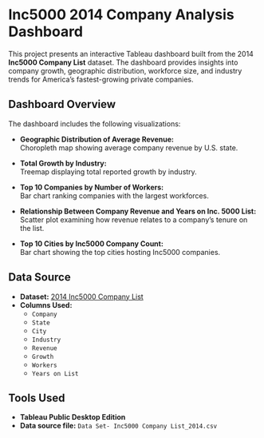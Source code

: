 # Inc5000 2014 Company Analysis Dashboard

This project presents an interactive Tableau dashboard built from the 2014 **Inc5000 Company List** dataset. The dashboard provides insights into company growth, geographic distribution, workforce size, and industry trends for America’s fastest-growing private companies.

##  Dashboard Overview

The dashboard includes the following visualizations:
- **Geographic Distribution of Average Revenue:**  
  Choropleth map showing average company revenue by U.S. state.
  
- **Total Growth by Industry:**  
  Treemap displaying total reported growth by industry.

- **Top 10 Companies by Number of Workers:**  
  Bar chart ranking companies with the largest workforces.

- **Relationship Between Company Revenue and Years on Inc. 5000 List:**  
  Scatter plot examining how revenue relates to a company’s tenure on the list.

- **Top 10 Cities by Inc5000 Company Count:**  
  Bar chart showing the top cities hosting Inc5000 companies.

##  Data Source

- **Dataset:** [2014 Inc5000 Company List](https://www.inc.com/inc5000/list/2014)  
- **Columns Used:**  
  - `Company`  
  - `State`  
  - `City`  
  - `Industry`  
  - `Revenue`  
  - `Growth`  
  - `Workers`  
  - `Years on List`

##  Tools Used

- **Tableau Public Desktop Edition**
- **Data source file:** `Data Set- Inc5000 Company List_2014.csv`
